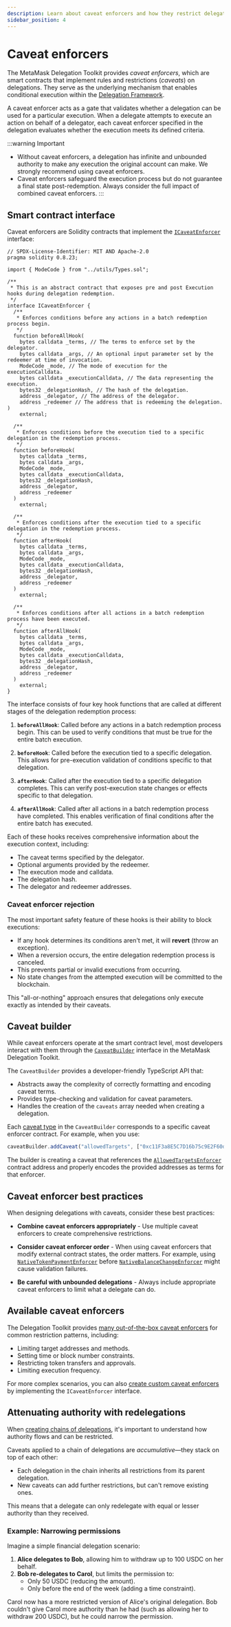 ```yaml
---
description: Learn about caveat enforcers and how they restrict delegations.
sidebar_position: 4
---
```


# Caveat enforcers

The MetaMask Delegation Toolkit provides *caveat enforcers*, which are smart contracts that implement rules and restrictions (*caveats*) on delegations.
They serve as the underlying mechanism that enables conditional execution within the [Delegation Framework](delegation.md#delegation-framework).

A caveat enforcer acts as a gate that validates whether a delegation can be used for a particular execution. When a delegate attempts to execute an action on behalf of a delegator, each caveat enforcer specified in the delegation evaluates whether the execution meets its defined criteria.

:::warning Important
- Without caveat enforcers, a delegation has infinite and unbounded authority to make any execution the original account can make.
  We strongly recommend using caveat enforcers.
- Caveat enforcers safeguard the execution process but do not guarantee a final state post-redemption.
  Always consider the full impact of combined caveat enforcers.
:::

## Smart contract interface

Caveat enforcers are Solidity contracts that implement the [`ICaveatEnforcer`](https://github.com/MetaMask/delegation-framework/blob/main/src/interfaces/ICaveatEnforcer.sol) interface:

```solidity
// SPDX-License-Identifier: MIT AND Apache-2.0
pragma solidity 0.8.23;

import { ModeCode } from "../utils/Types.sol";

/**
 * This is an abstract contract that exposes pre and post Execution hooks during delegation redemption.
 */
interface ICaveatEnforcer {
  /**
   * Enforces conditions before any actions in a batch redemption process begin.
   */
  function beforeAllHook(
    bytes calldata _terms, // The terms to enforce set by the delegator.
    bytes calldata _args, // An optional input parameter set by the redeemer at time of invocation.
    ModeCode _mode, // The mode of execution for the executionCalldata.
    bytes calldata _executionCalldata, // The data representing the execution.
    bytes32 _delegationHash, // The hash of the delegation.
    address _delegator, // The address of the delegator.
    address _redeemer // The address that is redeeming the delegation.
)
    external;

  /**
   * Enforces conditions before the execution tied to a specific delegation in the redemption process.
   */
  function beforeHook(
    bytes calldata _terms,
    bytes calldata _args,
    ModeCode _mode,
    bytes calldata _executionCalldata,
    bytes32 _delegationHash,
    address _delegator,
    address _redeemer
  )
    external;

  /**
   * Enforces conditions after the execution tied to a specific delegation in the redemption process.
   */
  function afterHook(
    bytes calldata _terms,
    bytes calldata _args,
    ModeCode _mode,
    bytes calldata _executionCalldata,
    bytes32 _delegationHash,
    address _delegator,
    address _redeemer
  )
    external;

  /**
   * Enforces conditions after all actions in a batch redemption process have been executed.
   */
  function afterAllHook(
    bytes calldata _terms,
    bytes calldata _args,
    ModeCode _mode,
    bytes calldata _executionCalldata,
    bytes32 _delegationHash,
    address _delegator,
    address _redeemer
  )
    external;
}
```

The interface consists of four key hook functions that are called at different stages of the delegation redemption process:

1. **`beforeAllHook`**: Called before any actions in a batch redemption process begin. This can be used to verify conditions that must be true for the entire batch execution.

2. **`beforeHook`**: Called before the execution tied to a specific delegation. This allows for pre-execution validation of conditions specific to that delegation.

3. **`afterHook`**: Called after the execution tied to a specific delegation completes. This can verify post-execution state changes or effects specific to that delegation.

4. **`afterAllHook`**: Called after all actions in a batch redemption process have completed. This enables verification of final conditions after the entire batch has executed.

Each of these hooks receives comprehensive information about the execution context, including:
- The caveat terms specified by the delegator.
- Optional arguments provided by the redeemer.
- The execution mode and calldata.
- The delegation hash.
- The delegator and redeemer addresses.

### Caveat enforcer rejection

The most important safety feature of these hooks is their ability to block executions:

- If any hook determines its conditions aren't met, it will **revert** (throw an exception).
- When a reversion occurs, the entire delegation redemption process is canceled.
- This prevents partial or invalid executions from occurring.
- No state changes from the attempted execution will be committed to the blockchain.

This "all-or-nothing" approach ensures that delegations only execute exactly as intended by their caveats.

## Caveat builder

While caveat enforcers operate at the smart contract level, most developers interact with them through the [`CaveatBuilder`](../guides/create-delegation/restrict-delegation.md) interface in the MetaMask Delegation Toolkit.

The `CaveatBuilder` provides a developer-friendly TypeScript API that:

- Abstracts away the complexity of correctly formatting and encoding caveat terms.
- Provides type-checking and validation for caveat parameters.
- Handles the creation of the `caveats` array needed when creating a delegation.

Each [caveat type](../reference/caveats.md) in the `CaveatBuilder`
corresponds to a specific caveat enforcer contract. For example, when you use:

```typescript
caveatBuilder.addCaveat("allowedTargets", ["0xc11F3a8E5C7D16b75c9E2F60d26f5321C6Af5E92"]);
```

The builder is creating a caveat that references the
[`AllowedTargetsEnforcer`](../reference/caveats.md#allowedtargets) contract address and
properly encodes the provided addresses as terms for that enforcer.

## Caveat enforcer best practices

When designing delegations with caveats, consider these best practices:

- **Combine caveat enforcers appropriately** - Use multiple caveat enforcers to create comprehensive restrictions.
   
- **Consider caveat enforcer order** - When using caveat enforcers that modify external contract states, the order matters.
  For example, using [`NativeTokenPaymentEnforcer`](../reference/caveats.md#nativetokenpayment) before
  [`NativeBalanceChangeEnforcer`](../reference/caveats.md#nativebalancechange) might cause validation failures.

- **Be careful with unbounded delegations** - Always include appropriate caveat enforcers to limit what a delegate can do.

## Available caveat enforcers

The Delegation Toolkit provides [many out-of-the-box caveat enforcers](../reference/caveats.md)
for common restriction patterns, including:

- Limiting target addresses and methods.
- Setting time or block number constraints.
- Restricting token transfers and approvals.
- Limiting execution frequency.

For more complex scenarios, you can also [create custom caveat enforcers](../guides/create-delegation/create-custom-caveat-enforcer.md) by implementing the `ICaveatEnforcer` interface.

## Attenuating authority with redelegations

When [creating chains of delegations](../guides/create-delegation/index.md#create-a-redelegation), it's important to understand how authority flows and can be restricted.

Caveats applied to a chain of delegations are *accumulative*—they stack on top of each other:

- Each delegation in the chain inherits all restrictions from its parent delegation.
- New caveats can add further restrictions, but can't remove existing ones.

This means that a delegate can only redelegate with equal or lesser authority than they received.

### Example: Narrowing permissions

Imagine a simple financial delegation scenario:

1. **Alice delegates to Bob**, allowing him to withdraw up to 100 USDC on her behalf.
2. **Bob re-delegates to Carol**, but limits the permission to:
   - Only 50 USDC (reducing the amount).
   - Only before the end of the week (adding a time constraint).

Carol now has a more restricted version of Alice's original delegation. Bob couldn't give Carol more authority than he had (such as allowing her to withdraw 200 USDC), but he could narrow the permission.
